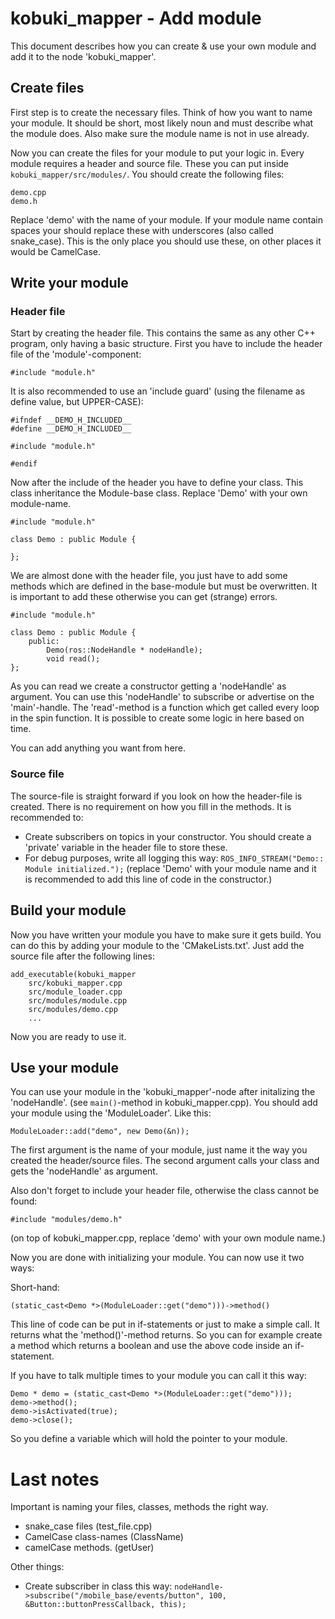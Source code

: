 # kobuki_mapper - Add module
This document describes how you can create & use your own module and add it to the node 'kobuki_mapper'.

## Create files
First step is to create the necessary files. Think of how you want to name your module. It should be short, most likely 
noun and must describe what the module does. Also make sure the module name is not in use already.

Now you can create the files for your module to put your logic in. Every module requires a header and source file. 
These you can put inside ```kobuki_mapper/src/modules/```. You should create the following files:
 
 ```
 demo.cpp
 demo.h
 ```
 
 Replace 'demo' with the name of your module. If your module name contain spaces your should replace these with 
 underscores (also called snake_case). This is the only place you should use these, on other places it would be CamelCase.
 
 ## Write your module
 
 ### Header file
 
 Start by creating the header file. This contains the same as any other C++ program, only having a basic structure.
 First you have to include the header file of the 'module'-component:
  
 ```
#include "module.h"
 ```
 
 It is also recommended to use an 'include guard' (using the filename as define value, but UPPER-CASE):
 
```
#ifndef __DEMO_H_INCLUDED__
#define __DEMO_H_INCLUDED__
  
#include "module.h"
 
#endif
```

Now after the include of the header you have to define your class. This class inheritance the Module-base class. Replace 
'Demo' with your own module-name.
```
#include "module.h"

class Demo : public Module {

};
 ```

We are almost done with the header file, you just have to add some methods which are defined in the base-module but must 
be overwritten. It is important to add these otherwise you can get (strange) errors.

```
#include "module.h"

class Demo : public Module {
	public:
		Demo(ros::NodeHandle * nodeHandle);
		void read();
};
 ```
 
As you can read we create a constructor getting a 'nodeHandle' as argument. You can use this 'nodeHandle' to subscribe 
or advertise on the 'main'-handle. The 'read'-method is a function which get called every loop in the spin function. It 
is possible to create some logic in here based on time.

You can add anything you want from here.

### Source file

The source-file is straight forward if you look on how the header-file is created. There is no requirement on how you
 fill in the methods. It is recommended to:
  
* Create subscribers on topics in your constructor. You should create a 'private' variable in the header file to store these.
* For debug purposes, write all logging this way: ```ROS_INFO_STREAM("Demo:: Module initialized.");``` (replace 'Demo' 
with your module name and it is recommended to add this line of code in the constructor.)


## Build your module

Now you have written your module you have to make sure it gets build. You can do this by adding your module to the 
'CMakeLists.txt'. Just add the source file after the following lines:
```
add_executable(kobuki_mapper
	src/kobuki_mapper.cpp
	src/module_loader.cpp
	src/modules/module.cpp
	src/modules/demo.cpp
	...
```

Now you are ready to use it.

## Use your module

You can use your module in the 'kobuki_mapper'-node after initalizing the 'nodeHandle'. (see ```main()```-method in 
kobuki_mapper.cpp). You should add your module using the 'ModuleLoader'. Like this:
```
ModuleLoader::add("demo", new Demo(&n));
```

The first argument is the name of your module, just name it the way you created the header/source files. The second argument
calls your class and gets the 'nodeHandle' as argument.

Also don't forget to include your header file, otherwise the class cannot be found:
```
#include "modules/demo.h"
```
(on top of kobuki_mapper.cpp, replace 'demo' with your own module name.)

Now you are done with initializing your module. You can now use it two ways:

Short-hand:
```
(static_cast<Demo *>(ModuleLoader::get("demo")))->method()
```

This line of code can be put in if-statements or just to make a simple call. It returns what the 'method()'-method returns.
So you can for example create a method which returns a boolean and use the above code inside an if-statement.

If you have to talk multiple times to your module you can call it this way:

```
Demo * demo = (static_cast<Demo *>(ModuleLoader::get("demo")));
demo->method();
demo->isActivated(true);
demo->close();
```

So you define a variable which will hold the pointer to your module.


# Last notes

Important is naming your files, classes, methods the right way.

* snake_case files (test_file.cpp)
* CamelCase class-names (ClassName)
* camelCase methods. (getUser)

Other things:

* Create subscriber in class this way: 
```nodeHandle->subscribe("/mobile_base/events/button", 100, &Button::buttonPressCallback, this);```

